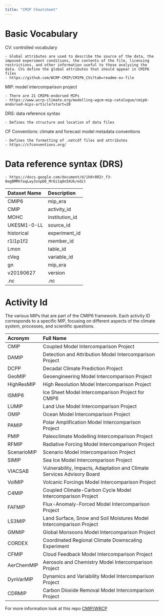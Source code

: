 ```yaml
---
title: "CMIP Cheatsheet"
---
```


# Basic Vocabulary

CV: controlled vocabulary

	- Global attributes are used to describe the source of the data, the imposed experiment conditions, the contents of the file, licensing restrictions, and other information useful to those analyzing the data. CVs define the global attributes that should appear in CMIP6 files
	- https://github.com/WCRP-CMIP/CMIP6_CVs?tab=readme-ov-file 

MIP: model intercomparison project

	- There are 21 CMIP6-endorsed MIPs
	- https://www.wcrp-climate.org/modelling-wgcm-mip-catalogue/cmip6-endorsed-mips-article?start=20 

DRS: data reference syntax

	- Defines the structure and location of data files

CF Conventions: climate and forecast model metadata conventions

	- Defines the formatting of .netcdf files and attributes
	- https://cfconventions.org/ 

# Data reference syntax (DRS)

	- https://docs.google.com/document/d/1h0r8RZr_f3-8egBMMh7aqLwy3snpD6_MrDz1q8n5XUk/edit 

| Dataset Name| Description | 
|:------------|:------------|
| CMIP6       | mip_era     | 
| CMIP       | activity_id  |
| MOHC       | institution_id |
| UKESM1-0-LL       | source_id     |
| historical       | experiment_id     |
| r1i1p1f2       | member_id     |
| Lmon       | table_id     |
| cVeg       | variable_id     |
| gn       | mip_era     |
| v20190627       | version     |
| .nc       | .nc     |

# Activity Id

The various MIPs that are part of the CMIP6 framework. Each activity ID corresponds to a specific MIP, focusing on different aspects of the climate system, processes, and scientific questions.

| Acronym   | Full Name                                                                      |
|:----------|:-------------------------------------------------------------------------------|
| CMIP      | Coupled Model Intercomparison Project                                          |
| DAMIP     | Detection and Attribution Model Intercomparison Project                        |
| DCPP      | Decadal Climate Prediction Project                                             |
| GeoMIP    | Geoengineering Model Intercomparison Project                                   |
| HighResMIP| High Resolution Model Intercomparison Project                                  |
| ISMIP6    | Ice Sheet Model Intercomparison Project for CMIP6                               |
| LUMIP     | Land Use Model Intercomparison Project                                         |
| OMIP      | Ocean Model Intercomparison Project                                            |
| PAMIP     | Polar Amplification Model Intercomparison Project                              |
| PMIP      | Paleoclimate Modelling Intercomparison Project                                 |
| RFMIP     | Radiative Forcing Model Intercomparison Project                                |
| ScenarioMIP| Scenario Model Intercomparison Project                                        |
| SIMIP     | Sea Ice Model Intercomparison Project                                          |
| VIACSAB   | Vulnerability, Impacts, Adaptation and Climate Services Advisory Board         |
| VolMIP    | Volcanic Forcings Model Intercomparison Project                                |
| C4MIP     | Coupled Climate-Carbon Cycle Model Intercomparison Project                    |i
| FAFMIP    | Flux-Anomaly-Forced Model Intercomparison Project                              |
| LS3MIP    | Land Surface, Snow and Soil Moistures Model Intercomparison Project            |
| GMMIP     | Global Monsoons Model Intercomparison Project                                  |
| CORDEX    | Coordinated Regional Climate Downscaling Experiment                            |
| CFMIP     | Cloud Feedback Model Intercomparison Project                                   |
| AerChemMIP| Aerosols and Chemistry Model Intercomparison Project                           |
| DynVarMIP | Dynamics and Variability Model Intercomparison Project                         |
| CDRMIP    | Carbon Dioxide Removal Model Intercomparison Project                           |


For more information look at this repo [CMIP/WRCP](https://wcrp-cmip.org/cmip-overview/)
